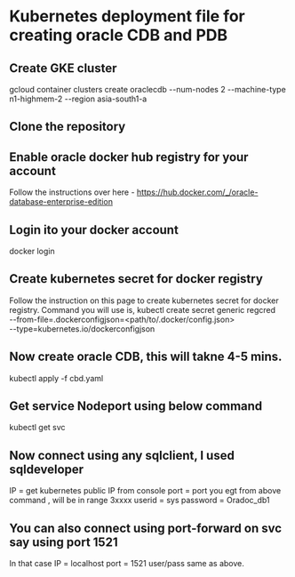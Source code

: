 # Kubernetes deployment file for creating oracle CDB and PDB
## Create GKE cluster 
gcloud container clusters create oraclecdb --num-nodes 2 --machine-type n1-highmem-2 --region asia-south1-a

## Clone the repository
## Enable oracle docker hub registry for your account 
Follow the instructions over here - https://hub.docker.com/_/oracle-database-enterprise-edition
## Login ito your docker account
docker login
## Create kubernetes secret for docker registry 
Follow the instruction on this page to create kubernetes secret for docker registry. Command you will use is, 
kubectl create secret generic regcred \
    --from-file=.dockerconfigjson=<path/to/.docker/config.json> \
    --type=kubernetes.io/dockerconfigjson
## Now create oracle CDB, this will takne 4-5 mins.
kubectl apply -f cbd.yaml

## Get service Nodeport using below command
kubectl get svc 

## Now connect using any sqlclient, I used sqldeveloper
IP = get kubernetes public IP from console
port = port you egt from above command , will be in range 3xxxx
userid = sys
password = Oradoc_db1

## You can also connect using port-forward on svc say using port 1521
In that case 
IP = localhost
port = 1521
user/pass same as above.
